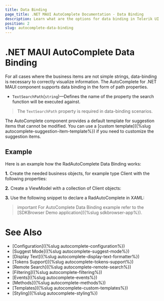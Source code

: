 ```yaml
---
title: Data Binding
page_title: .NET MAUI AutoComplete Documentation - Data Binding
description: Learn what are the options for data binding in Telerik UI Accordion for .NET MAUI control.
position: 2
slug: autocomplete-data-binding
---
```


# .NET MAUI AutoComplete Data Binding

For all cases where the business items are not simple strings, data-binding is necessary to correctly visualize information. The AutoComplete for .NET MAUI component supports data binding in the form of path properties.

* `TextSearchPath`(`string`)&mdash;Defines the name of the property the search function will be executed against.

>The `TextSearchPath` property is required in data-binding scenarios.

The AutoComplete component provides a default template for suggestion items that cannot be modified. You can use a [custom template]({%slug autocomplete-suggestion-item-template%}) if you need to customize the suggestion items.

## Example

Here is an example how the RadAutoComplete Data Binding works:

**1.** Create the needed business objects, for example type Client with the following properties:

<snippet id='autocomplete-client-businessobject'/>

**2.** Create a ViewModel with a collection of Client objects:

<snippet id='autocomplete-clients-viewmodel'/>

**3.** Use the following snippet to declare a RadAutoComplete in XAML:

<snippet id='autocomplete-data-binding'/>

>important For AutoComplete Data Binding example refer to the [SDKBrowser Demo application]({%slug sdkbrowser-app%}).

# See Also

- [Configuration]({%slug autocomplete-configuration%})
- [Suggest Mode]({%slug autocomplete-suggest-mode%})
- [Display Text]({%slug autocomplete-display-text-formatter%})
- [Tokens Support]({%slug autocomplete-tokens-support%})
- [Remote Search]({%slug autocomplete-remote-search%})
- [Filtering]({%slug autocomplete-filtering%})
- [Events]({%slug autocomplete-events%})
- [Methods]({%slug autocomplete-methods%})
- [Templates]({%slug autocomplete-custom-templates%})
- [Styling]({%slug autocomplete-styling%})
